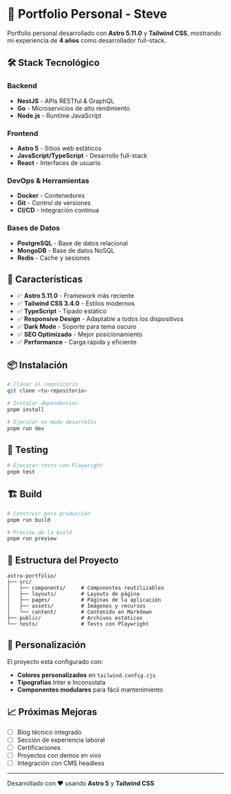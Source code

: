 # 🚀 Portfolio Personal - Steve

Portfolio personal desarrollado con **Astro 5.11.0** y **Tailwind CSS**, mostrando mi experiencia de **4 años** como desarrollador full-stack.

## 🛠️ Stack Tecnológico

### Backend
- **NestJS** - APIs RESTful & GraphQL
- **Go** - Microservicios de alto rendimiento
- **Node.js** - Runtime JavaScript

### Frontend
- **Astro 5** - Sitios web estáticos
- **JavaScript/TypeScript** - Desarrollo full-stack
- **React** - Interfaces de usuario

### DevOps & Herramientas
- **Docker** - Contenedores
- **Git** - Control de versiones
- **CI/CD** - Integración continua

### Bases de Datos
- **PostgreSQL** - Base de datos relacional
- **MongoDB** - Base de datos NoSQL
- **Redis** - Cache y sesiones

## 🚀 Características

- ✅ **Astro 5.11.0** - Framework más reciente
- ✅ **Tailwind CSS 3.4.0** - Estilos modernos
- ✅ **TypeScript** - Tipado estático
- ✅ **Responsive Design** - Adaptable a todos los dispositivos
- ✅ **Dark Mode** - Soporte para tema oscuro
- ✅ **SEO Optimizado** - Mejor posicionamiento
- ✅ **Performance** - Carga rápida y eficiente

## 📦 Instalación

```bash
# Clonar el repositorio
git clone <tu-repositorio>

# Instalar dependencias
pnpm install

# Ejecutar en modo desarrollo
pnpm run dev
```

## 🧪 Testing

```bash
# Ejecutar tests con Playwright
pnpm test
```

## 🏗️ Build

```bash
# Construir para producción
pnpm run build

# Preview de la build
pnpm run preview
```

## 📁 Estructura del Proyecto

```
astro-portfolio/
├── src/
│   ├── components/     # Componentes reutilizables
│   ├── layouts/        # Layouts de página
│   ├── pages/          # Páginas de la aplicación
│   ├── assets/         # Imágenes y recursos
│   └── content/        # Contenido en Markdown
├── public/             # Archivos estáticos
└── tests/              # Tests con Playwright
```

## 🎨 Personalización

El proyecto está configurado con:
- **Colores personalizados** en `tailwind.config.cjs`
- **Tipografías** Inter e Inconsolata
- **Componentes modulares** para fácil mantenimiento

## 📈 Próximas Mejoras

- [ ] Blog técnico integrado
- [ ] Sección de experiencia laboral
- [ ] Certificaciones
- [ ] Proyectos con demos en vivo
- [ ] Integración con CMS headless

---

Desarrollado con ❤️ usando **Astro 5** y **Tailwind CSS**
